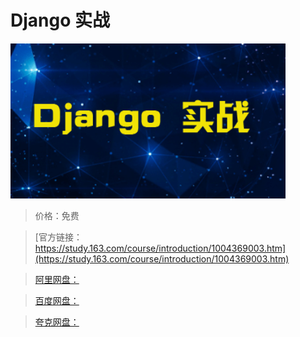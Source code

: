# Django 实战

![img](../../../assets/study163/free/2AB9AD4549CEE912B2017B3C7F59D033.png)

> 价格：免费

> [官方链接：https://study.163.com/course/introduction/1004369003.htm](https://study.163.com/course/introduction/1004369003.htm)

> [阿里网盘：]()

> [百度网盘：]()

> [夸克网盘：]()
